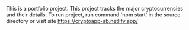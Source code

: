 This is a portfolio project. This project tracks the major cryptocurrencies and their details. 
To run project, run command 'npm start' in the source directory or visit site https://cryptoapp-ab.netlify.app/
